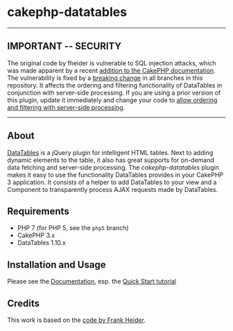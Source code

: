 # cakephp-datatables

___
## IMPORTANT -- SECURITY

The original code by fheider is vulnerable to SQL injection attacks, which was made apparent by a recent
[addition to the CakePHP documentation](https://github.com/cakephp/cakephp/commit/b2b45af37f807068f6c23f152fe6e5bf64656915).
The vulnerability is fixed by a [breaking change](https://github.com/ypnos-web/cakephp-datatables/commit/81929ad62d1e4041d00c1904f67771fec04ecd5f)
in all branches in this repository. It affects the ordering and filtering functionality of DataTables in conjunction with
server-side processing. If you are using a prior version of this plugin, update it immediately and change your code to
[allow ordering and filtering with server-side processing](https://github.com/ypnos-web/cakephp-datatables/wiki/Quick-Start#enable-dynamic-filters-and-ordering).
___

## About

[DataTables](https://www.datatables.net) is a jQuery plugin for intelligent HTML tables. Next to adding dynamic elements to the table, it also has great supports for on-demand data fetching and server-side processing. The _cakephp-datatables_ plugin makes it easy to use the functionality DataTables provides in your CakePHP 3 application. It consists of a helper to add DataTables to your view and a Component to transparently process AJAX requests made by DataTables.

## Requirements

* PHP 7 (for PHP 5, see the `php5` branch)
* CakePHP 3.x
* DataTables 1.10.x

## Installation and Usage

Please see the [Documentation][doc], esp. the [Quick Start tutorial][quickstart]

[doc]: https://github.com/ypnos-web/cakephp-datatables/wiki
[quickstart]: https://github.com/ypnos-web/cakephp-datatables/wiki/Quick-Start

## Credits

This work is based on the [code by Frank Heider](https://github.com/fheider/cakephp-datatables).
